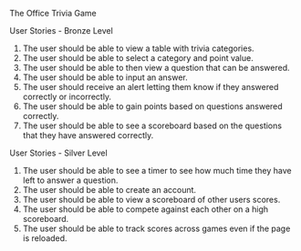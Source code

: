The Office Trivia Game

User Stories - Bronze Level
1. The user should be able to view a table with trivia categories.
2. The user should be able to select a category and point value.
3. The user should be able to then view a question that can be answered.
4. The user should be able to input an answer.
5. The user should receive an alert letting them know if they answered correctly or incorrectly.
4. The user should be able to gain points based on questions answered correctly.
5. The user should be able to see a scoreboard based on the questions that they have answered correctly.

User Stories - Silver Level
1. The user should be able to see a timer to see how much time they have left to answer a question.
2. The user should be able to create an account.
3. The user should be able to view a scoreboard of other users scores.
2. The user should be able to compete against each other on a high scoreboard.
3. The user should be able to track scores across games even if the page is reloaded.
